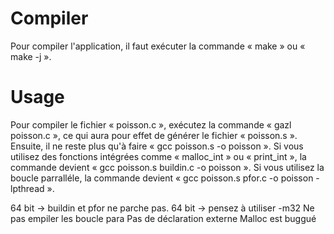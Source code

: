 Compiler
========

Pour compiler l'application, il faut exécuter la commande « make » ou « make -j ».

Usage
=====

Pour compiler le fichier « poisson.c », exécutez la commande « gazl poisson.c », ce qui aura pour effet de générer le fichier « poisson.s ».
Ensuite, il ne reste plus qu'à faire « gcc poisson.s -o poisson ».
Si vous utilisez des fonctions intégrées comme « malloc_int » ou « print_int », la commande devient « gcc poisson.s buildin.c -o poisson ».
Si vous utilisez la boucle parralléle, la commande devient « gcc poisson.s pfor.c -o poisson -lpthread ».

64 bit -> buildin et pfor ne parche pas.
64 bit -> pensez à utiliser -m32
Ne pas empiler les boucle para
Pas de déclaration externe
Malloc est buggué


